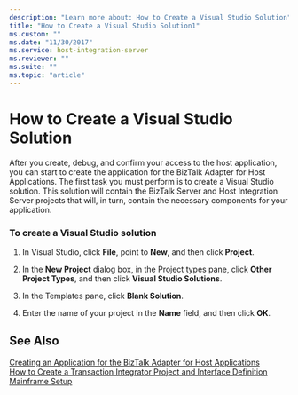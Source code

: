 ```yaml
---
description: "Learn more about: How to Create a Visual Studio Solution"
title: "How to Create a Visual Studio Solution1"
ms.custom: ""
ms.date: "11/30/2017"
ms.service: host-integration-server
ms.reviewer: ""
ms.suite: ""
ms.topic: "article"
---
```

# How to Create a Visual Studio Solution
After you create, debug, and confirm your access to the host application, you can start to create the application for the BizTalk Adapter for Host Applications. The first task you must perform is to create a Visual Studio solution. This solution will contain the BizTalk Server and Host Integration Server projects that will, in turn, contain the necessary components for your application.  
  
### To create a Visual Studio solution  
  
1.  In Visual Studio, click **File**, point to **New**, and then click **Project**.  
  
2.  In the **New Project** dialog box, in the Project types pane, click **Other Project Types**, and then click **Visual Studio Solutions**.  
  
3.  In the Templates pane, click **Blank Solution**.  
  
4.  Enter the name of your project in the **Name** field, and then click **OK**.  
  
## See Also  
 [Creating an Application for the BizTalk Adapter for Host Applications](../core/creating-an-application-for-the-biztalk-adapter-for-host-applications2.md)   
 [How to Create a Transaction Integrator Project and Interface Definition](../core/how-to-create-a-transaction-integrator-project-and-interface-definition1.md)   
 [Mainframe Setup](../core/mainframe-setup2.md)
